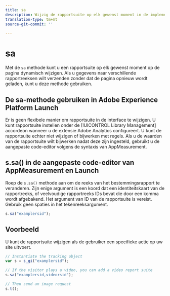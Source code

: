 ```yaml
---
title: sa
description: Wijzig de rapportsuite op elk gewenst moment in de implementatie.
translation-type: tm+mt
source-git-commit: ''

---
```



# sa

Met de `sa` methode kunt u een rapportsuite op elk gewenst moment op de pagina dynamisch wijzigen. Als u gegevens naar verschillende rapportreeksen wilt verzenden zonder dat de pagina opnieuw wordt geladen, kunt u deze methode gebruiken.

## De sa-methode gebruiken in Adobe Experience Platform Launch

Er is geen flexibele manier om rapportsuite in de interface te wijzigen. U kunt rapportsuite instellen onder de [!UICONTROL Library Management] accordeon wanneer u de extensie Adobe Analytics configureert. U kunt de rapportsuite echter niet wijzigen of bijwerken met regels. Als u de waarden van de rapportsuite wilt bijwerken nadat deze zijn ingesteld, gebruikt u de aangepaste code-editor volgens de syntaxis van AppMeasurement.

## s.sa() in de aangepaste code-editor van AppMeasurement en Launch

Roep de `s.sa()` methode aan om de reeks van het bestemmingsrapport te veranderen. Zijn enige argument is een koord dat een identiteitskaart van de rapportreeks, of veelvoudige rapportreeks IDs bevat die door een komma wordt afgebakend. Het argument van ID van de rapportsuite is vereist. Gebruik geen spaties in het tekenreeksargument.

```js
s.sa("examplersid");
```

## Voorbeeld

U kunt de rapportsuite wijzigen als de gebruiker een specifieke actie op uw site uitvoert.

```js
// Instantiate the tracking object
var s = s_gi("examplersid");

// If the visitor plays a video, you can add a video report suite
s.sa("examplersid,videorsid");

// Then send an image request
s.t();
```
